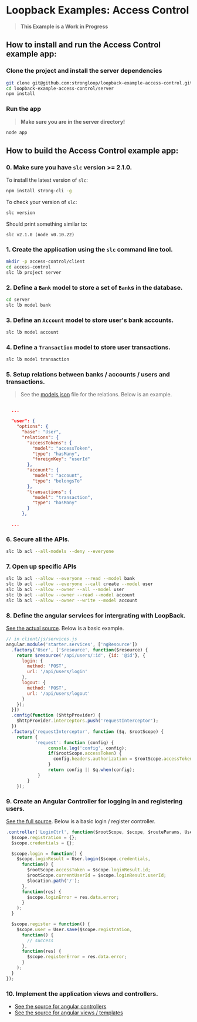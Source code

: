 # Loopback Examples: Access Control

> **This Example is a Work in Progress**

## How to install and run the Access Control example app:

### Clone the project and install the server dependencies

```sh
git clone git@github.com:strongloop/loopback-example-access-control.git
cd loopback-example-access-control/server
npm install
```

### Run the app

> **Make sure you are in the server directory!**

```sh
node app
```

## How to build the Access Control example app:

### 0. Make sure you have `slc` version **>= 2.1.0**.

To install the latest version of `slc`:

```sh
npm install strong-cli -g
```

To check your version of `slc`:

```sh
slc version
```

Should print something similar to:

```
slc v2.1.0 (node v0.10.22)
```

### 1. Create the application using the `slc` command line tool.

```sh
mkdir -p access-control/client
cd access-control
slc lb project server
```

### 2. Define a `Bank` model to store a set of `Bank`s in the database.

```sh
cd server
slc lb model bank
```

### 3. Define an `Account` model to store user's bank accounts.

```sh
slc lb model account
```

### 4. Define a `Transaction` model to store user transactions.

```sh
slc lb model transaction
```

### 5. Setup relations between banks / accounts / users and transactions.

> See the [models.json](https://github.com/strongloop/loopback-example-access-control/blob/master/server/models.json#L20) file for the relations. Below is an example.

```JSON

  ...

  "user": {
    "options": {
      "base": "User",
      "relations": {
        "accessTokens": {
          "model": "accessToken",
          "type": "hasMany",
          "foreignKey": "userId"
        },
        "account": {
          "model": "account",
          "type": "belongsTo"
        },
        "transactions": {
          "model": "transaction",
          "type": "hasMany"
        }
      },

  ...

```

### 6. Secure all the APIs.

```sh
slc lb acl --all-models --deny --everyone
```

### 7. Open up specific APIs

```sh
slc lb acl --allow --everyone --read --model bank
slc lb acl --allow --everyone --call create --model user
slc lb acl --allow --owner --all --model user
slc lb acl --allow --owner --read --model account
slc lb acl --allow --owner --write --model account
```

### 8. Define the angular services for intergrating with LoopBack.

[See the actual source](https://github.com/strongloop/loopback-example-access-control/blob/master/client/js/services.js). Below is a basic example.

```js
// in client/js/services.js
angular.module('starter.services', ['ngResource'])
  .factory('User', ['$resource', function($resource) {
    return $resource('/api/users/:id', {id: '@id'}, {
      login: {
        method: 'POST',
        url: '/api/users/login'
      },
      logout: {
        method: 'POST',
        url: '/api/users/logout'
      }
    });
  }])
  .config(function ($httpProvider) {
    $httpProvider.interceptors.push('requestInterceptor');
  })
  .factory('requestInterceptor', function ($q, $rootScope) {
    return {
           'request': function (config) {
                console.log('config', config);
                if($rootScope.accessToken) {
                  config.headers.authorization = $rootScope.accessToken;
                }
                return config || $q.when(config);
            }
        }
    });
```

### 9. Create an Angular Controller for logging in and registering users.

[See the full source](https://github.com/strongloop/loopback-example-access-control/blob/master/client/js/controllers.js#L29). Below is a basic login / register controller.

```js
.controller('LoginCtrl', function($rootScope, $scope, $routeParams, User, $location) {
  $scope.registration = {};
  $scope.credentials = {};

  $scope.login = function() {
    $scope.loginResult = User.login($scope.credentials,
      function() {
        $rootScope.accessToken = $scope.loginResult.id;
        $rootScope.currentUserId = $scope.loginResult.userId;
        $location.path('/');
      },
      function(res) {
        $scope.loginError = res.data.error;
      }
    );
  }

  $scope.register = function() {
    $scope.user = User.save($scope.registration,
      function() {
        // success
      },
      function(res) {
        $scope.registerError = res.data.error;
      }
    );
  }
});
```

### 10. Implement the application views and controllers.

 - [See the source for angular controllers](https://github.com/strongloop/loopback-example-access-control/blob/master/client/js/controllers.js)
 - [See the source for angular views / templates](https://github.com/strongloop/loopback-example-access-control/tree/master/client/templates)
